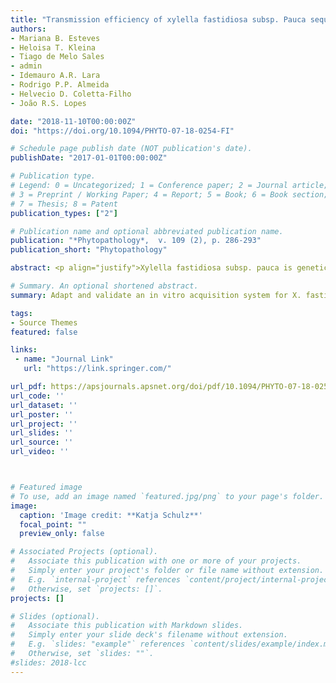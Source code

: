 ```yaml
---
title: "Transmission efficiency of xylella fastidiosa subsp. Pauca sequence types by sharpshooter vectors after in vitro acquisition"
authors:
- Mariana B. Esteves
- Heloisa T. Kleina 
- Tiago de Melo Sales 
- admin
- Idemauro A.R. Lara 
- Rodrigo P.P. Almeida
- Helvecio D. Coletta-Filho 
- João R.S. Lopes

date: "2018-11-10T00:00:00Z"
doi: "https://doi.org/10.1094/PHYTO-07-18-0254-FI"

# Schedule page publish date (NOT publication's date).
publishDate: "2017-01-01T00:00:00Z"

# Publication type.
# Legend: 0 = Uncategorized; 1 = Conference paper; 2 = Journal article;
# 3 = Preprint / Working Paper; 4 = Report; 5 = Book; 6 = Book section;
# 7 = Thesis; 8 = Patent
publication_types: ["2"]

# Publication name and optional abbreviated publication name.
publication: "*Phytopathology*,  v. 109 (2), p. 286-293"
publication_short: "Phytopathology"

abstract: <p align="justify">Xylella fastidiosa subsp. pauca is genetically diverse and has many vector species. However, there is limited information on vector specificity and efficiency for different sequence types (STs) within the pathogen subspecies. Both STs of X. fastidiosa and vectors differ in their associations with plants; therefore, assessment of vector competence should include the standardized vector acquisition ability of bacteria from artificial diets. This work aimed to adapt and validate an in vitro acquisition system for strains of X. fastidiosa that cause citrus variegated chlorosis, and to compare the transmission efficiency of STs of subsp. pauca by different species of sharpshooter vector. First, acquisition and transmission of ST13 by Bucephalogonia xanthophis and Macugonalia leucomelas was tested using an artificial diet with bacteria grown on minimum defined medium (X. fastidiosa medium) with or without 1% galacturonic acid (GA). Subsequently, four sharpshooter species (B. xanthophis, M. leucomelas, M. cavifrons, and Sibovia sagata) were compared as vectors of ST13 acquired from artificial diets, and four STs of subsp. pauca (11, 13, 65, and 70) were tested for acquisition and transmission by M. leucomelas. The artificial system allowed efficient acquisition and transmission of ST13 to plants, with no differences between the media tested. ST13 was transmitted more efficiently by B. xanthophis and M. leucomelas when compared with M. cavifrons and S. sagata. Different STs influenced acquisition and transmission rates by M. leucomelas. The differences in vector competence, despite the standardized acquisition system, suggest that ST–vector foregut or vector–plant interactions may influence bacterial acquisition, retention and inoculation by the insect.</p>

# Summary. An optional shortened abstract.
summary: Adapt and validate an in vitro acquisition system for X. fastidiosa by sharpshooters.

tags:
- Source Themes
featured: false

links:
 - name: "Journal Link"
   url: "https://link.springer.com/"

url_pdf: https://apsjournals.apsnet.org/doi/pdf/10.1094/PHYTO-07-18-0254-FI
url_code: ''
url_dataset: ''
url_poster: ''
url_project: ''
url_slides: ''
url_source: ''
url_video: ''



# Featured image
# To use, add an image named `featured.jpg/png` to your page's folder. 
image:
  caption: 'Image credit: **Katja Schulz**'
  focal_point: ""
  preview_only: false

# Associated Projects (optional).
#   Associate this publication with one or more of your projects.
#   Simply enter your project's folder or file name without extension.
#   E.g. `internal-project` references `content/project/internal-project/index.md`.
#   Otherwise, set `projects: []`.
projects: []

# Slides (optional).
#   Associate this publication with Markdown slides.
#   Simply enter your slide deck's filename without extension.
#   E.g. `slides: "example"` references `content/slides/example/index.md`.
#   Otherwise, set `slides: ""`.
#slides: 2018-lcc
---
```

